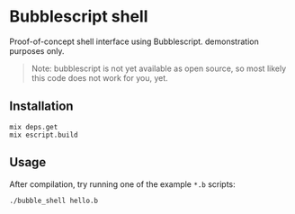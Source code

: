 # Bubblescript shell

Proof-of-concept shell interface using Bubblescript. demonstration purposes only.

> Note: bubblescript is not yet available as open source, so most
> likely this code does not work for you, yet.

## Installation

```
mix deps.get
mix escript.build
```

## Usage

After compilation, try running one of the example `*.b` scripts:

```
./bubble_shell hello.b
```
